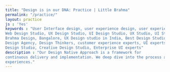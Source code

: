 ```yaml
---
title: "Design is in our DNA: Practice | Little Brahma"
permalink: "/practice/"
layout: practice 
js : 'Yes' 
keywords : "User Interface design, user experience design, user experience design studio, Design studio India, Mobile App Design,
Web Design Studio, UX Design Studio, UI Design Studio, UX Studio, UI Studio, UX Studio in India, UI Studio in India, Little
Brahma Design, Bangalore, UX Design studio in India, Best Design Studio, UI Design Agency, Service Design Agency, Product
Design Agency, Design Thinkers, customer experience experts, UI experts, UX experts, Branding Consulting Agency, Communication
Design Studio, Creative Design Studio, Enterprise UI experts" 
description : "Our Design Native Approach is a framework for
continuous delivery and implementation. We deep dive into the process and understand the problem to create delightful customer
experiences."
---
```

